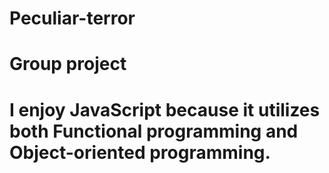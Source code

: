 # Peculiar-terror
# Group project
# I enjoy JavaScript because it utilizes both Functional programming and Object-oriented programming.